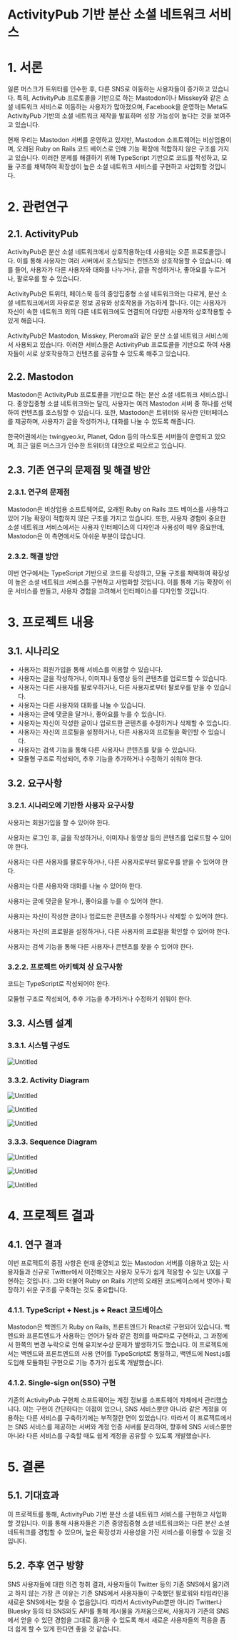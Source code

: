 # ActivityPub 기반 분산 소셜 네트워크 서비스

# 1. 서론

일론 머스크가 트위터를 인수한 후, 다른 SNS로 이동하는 사용자들이 증가하고 있습니다. 특히, ActivityPub 프로토콜을 기반으로 하는 Mastodon이나 Misskey와 같은 소셜 네트워크 서비스로 이동하는 사용자가 많아졌으며, Facebook을 운영하는 Meta도 ActivityPub 기반의 소셜 네트워크 제작을 발표하며 성장 가능성이 높다는 것을 보여주고 있습니다.

현재 우리는 Mastodon 서버를 운영하고 있지만, Mastodon 소프트웨어는 비상업용이며, 오래된 Ruby on Rails 코드 베이스로 인해 기능 확장에 적합하지 않은 구조를 가지고 있습니다. 이러한 문제를 해결하기 위해 TypeScript 기반으로 코드를 작성하고, 모듈 구조를 채택하여 확장성이 높은 소셜 네트워크 서비스를 구현하고 사업화할 것입니다.

# 2. 관련연구

## 2.1. ActivityPub

ActivityPub은 분산 소셜 네트워크에서 상호작용하는데 사용되는 오픈 프로토콜입니다. 이를 통해 사용자는 여러 서버에서 호스팅되는 컨텐츠와 상호작용할 수 있습니다. 예를 들어, 사용자가 다른 사용자와 대화를 나누거나, 글을 작성하거나, 좋아요를 누르거나, 팔로우를 할 수 있습니다.

ActivityPub은 트위터, 페이스북 등의 중앙집중형 소셜 네트워크와는 다르게, 분산 소셜 네트워크에서의 자유로운 정보 공유와 상호작용을 가능하게 합니다. 이는 사용자가 자신이 속한 네트워크 외의 다른 네트워크에도 연결되어 다양한 사용자와 상호작용할 수 있게 해줍니다.

ActivityPub은 Mastodon, Misskey, Pleroma와 같은 분산 소셜 네트워크 서비스에서 사용되고 있습니다. 이러한 서비스들은 ActivityPub 프로토콜을 기반으로 하여 사용자들이 서로 상호작용하고 컨텐츠를 공유할 수 있도록 해주고 있습니다.

## 2.2. Mastodon

Mastodon은 ActivityPub 프로토콜을 기반으로 하는 분산 소셜 네트워크 서비스입니다. 중앙집중형 소셜 네트워크와는 달리, 사용자는 여러 Mastodon 서버 중 하나를 선택하여 컨텐츠를 호스팅할 수 있습니다. 또한, Mastodon은 트위터와 유사한 인터페이스를 제공하며, 사용자가 글을 작성하거나, 대화를 나눌 수 있도록 해줍니다.

한국어권에서는 twingyeo.kr, Planet, Qdon 등의 마스토돈 서버들이 운영되고 있으며, 최근 일론 머스크가 인수한 트위터의 대안으로 떠오르고 있습니다.

## 2.3. 기존 연구의 문제점 및 해결 방안

### 2.3.1. 연구의 문제점

Mastodon은 비상업용 소프트웨어로, 오래된 Ruby on Rails 코드 베이스를 사용하고 있어 기능 확장이 적합하지 않은 구조를 가지고 있습니다. 또한, 사용자 경험이 중요한 소셜 네트워크 서비스에서는 사용자 인터페이스의 디자인과 사용성이 매우 중요한데, Mastodon은 이 측면에서도 아쉬운 부분이 많습니다.

### 2.3.2. 해결 방안

이번 연구에서는 TypeScript 기반으로 코드를 작성하고, 모듈 구조를 채택하여 확장성이 높은 소셜 네트워크 서비스를 구현하고 사업화할 것입니다. 이를 통해 기능 확장이 쉬운 서비스를 만들고, 사용자 경험을 고려해서 인터페이스를 디자인할 것입니다.

# 3.  프로젝트 내용

## 3.1.  시나리오

- 사용자는 회원가입을 통해 서비스를 이용할 수 있습니다.
- 사용자는 글을 작성하거나, 이미지나 동영상 등의 콘텐츠를 업로드할 수 있습니다.
- 사용자는 다른 사용자를 팔로우하거나, 다른 사용자로부터 팔로우를 받을 수 있습니다.
- 사용자는 다른 사용자와 대화를 나눌 수 있습니다.
- 사용자는 글에 댓글을 달거나, 좋아요를 누를 수 있습니다.
- 사용자는 자신이 작성한 글이나 업로드한 콘텐츠를 수정하거나 삭제할 수 있습니다.
- 사용자는 자신의 프로필을 설정하거나, 다른 사용자의 프로필을 확인할 수 있습니다.
- 사용자는 검색 기능을 통해 다른 사용자나 콘텐츠를 찾을 수 있습니다.
- 모듈형 구조로 작성되어, 추후 기능을 추가하거나 수정하기 쉬워야 한다.

## **3.2. 요구사항**

### **3.2.1. 시나리오에 기반한 사용자 요구사항**

사용자는 회원가입을 할 수 있어야 한다.

사용자는 로그인 후, 글을 작성하거나, 이미지나 동영상 등의 콘텐츠를 업로드할 수 있어야 한다.

사용자는 다른 사용자를 팔로우하거나, 다른 사용자로부터 팔로우를 받을 수 있어야 한다.

사용자는 다른 사용자와 대화를 나눌 수 있어야 한다.

사용자는 글에 댓글을 달거나, 좋아요를 누를 수 있어야 한다.

사용자는 자신이 작성한 글이나 업로드한 콘텐츠를 수정하거나 삭제할 수 있어야 한다.

사용자는 자신의 프로필을 설정하거나, 다른 사용자의 프로필을 확인할 수 있어야 한다.

사용자는 검색 기능을 통해 다른 사용자나 콘텐츠를 찾을 수 있어야 한다.

### **3.2.2. 프로젝트 아키텍쳐 상 요구사항**

코드는 TypeScript로 작성되어야 한다.

모듈형 구조로 작성되어, 추후 기능을 추가하거나 수정하기 쉬워야 한다.

## 3.3. 시스템 설계

### 3.3.1. 시스템 구성도

![Untitled](bogo-img/Untitled.png)

### 3.3.2. Activity Diagram

![Untitled](bogo-img/Untitled%201.png)

![Untitled](bogo-img/Untitled%202.png)

![Untitled](bogo-img/Untitled%203.png)

### 3.3.3. Sequence Diagram

![Untitled](bogo-img/Untitled%204.png)

![Untitled](bogo-img/Untitled%205.png)

![Untitled](bogo-img/Untitled%206.png)

# **4. 프로젝트 결과**

## 4.1. 연구 결과

이번 프로젝트의 중점 사항은 현재 운영되고 있는 Mastodon 서버를 이용하고 있는 사용자들과 신규로 Twitter에서 이전해오는 사용자 모두가 쉽게 적응할 수 있는 UX를 구현하는 것입니다. 그와 더불어 Ruby on Rails 기반의 오래된 코드베이스에서 벗어나 확장하기 쉬운 구조를 구축하는 것도 중요합니다. 

### 4.1.1. TypeScript + Nest.js + React 코드베이스

Mastodon은 백엔드가 Ruby on Rails, 프론트엔드가 React로 구현되어 있습니다. 백엔드와 프론트엔드가 사용하는 언어가 달라 같은 정의를 따로따로 구현하고, 그 과정에서 한쪽의 변경 누락으로 인해 유지보수상 문제가 발생하기도 했습니다. 이 프로젝트에서는 백엔드와 프론트엔드의 사용 언어를 TypeScript로 통일하고, 백엔드에 Nest.js를 도입해 모듈화된 구현으로 기능 추가가 쉽도록 개발했습니다.

### 4.1.2. Single-sign on(SSO) 구현

기존의 ActivityPub 구현체 소프트웨어는 계정 정보를 소프트웨어 자체에서 관리했습니다. 이는 구현이 간단하다는 이점이 있으나, SNS 서비스뿐만 아니라 같은 계정을 이용하는 다른 서비스를 구축하기에는 부적절한 면이 있었습니다. 따라서 이 프로젝트에서는 SNS 서비스를 제공하는 서버와 계정 인증 서버를 분리하여, 향후에 SNS 서비스뿐만 아니라 다른 서비스를 구축할 때도 쉽게 계정을 공유할 수 있도록 개발했습니다.

# 5. 결론

## 5.1. 기대효과

이 프로젝트를 통해, ActivityPub 기반 분산 소셜 네트워크 서비스를 구현하고 사업화할 것입니다. 이를 통해 사용자들은 기존 중앙집중형 소셜 네트워크와는 다른 분산 소셜 네트워크를 경험할 수 있으며, 높은 확장성과 사용성을 가진 서비스를 이용할 수 있을 것입니다.

## 5.2. 추후 연구 방향

SNS 사용자들에 대한 의견 청취 결과, 사용자들이 Twitter 등의 기존 SNS에서 옮기려고 하지 않는 가장 큰 이유는 기존 SNS에서 사용자들이 구축했던 팔로워와 타임라인을 새로운 SNS에서는 찾을 수 없음입니다. 따라서 ActivityPub뿐만 아니라 Twitter나 Bluesky 등의 타 SNS와도 API를 통해 게시물을 가져옴으로써, 사용자가 기존의 SNS에서 얻을 수 있던 경험을 그대로 옮겨올 수 있도록 해서 새로운 사용자들의 적응을 좀 더 쉽게 할 수 있게 한다면 좋을 것 같습니다.